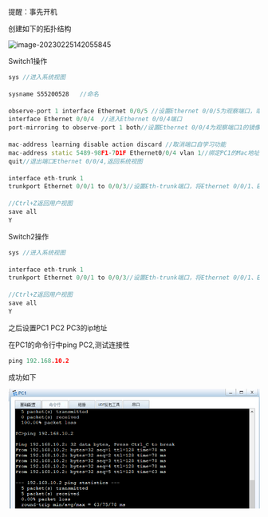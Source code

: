 提醒：事先开机

创建如下的拓扑结构

![image-20230225142055845](![image-20230225142545188](.\image-20230225142545188.png)网络工程管理实践作业1\image-20230225142055845.png)



Switch1操作

```c++
sys	//进入系统视图
    
sysname S55200528	//命名

observe-port 1 interface Ethernet 0/0/5	//设置Ethernet 0/0/5为观察端口，端口id=1
interface Ethernet 0/0/4  //进入Ethernet 0/0/4端口
port-mirroring to observe-port 1 both//设置Ethernet 0/0/4为观察端口1的镜像端口
    
mac-address learning disable action discard //取消端口自学习功能
mac-address static 5489-98F1-7D1F Ethernet0/0/4 vlan 1//绑定PC1的Mac地址
quit//退出端口Ethernet 0/0/4,返回系统视图
    
interface eth-trunk 1
trunkport Ethernet 0/0/1 to 0/0/3//设置Eth-trunk端口，将Ethernet 0/0/1、Ethernet 0/0/2、Ethernet 0/0/3加入到该Eth-trunk端口

//Ctrl+Z返回用户视图
save all
Y
```

Switch2操作

```c++
sys	//进入系统视图
    
interface eth-trunk 1
trunkport Ethernet 0/0/1 to 0/0/3//设置Eth-trunk端口，将Ethernet 0/0/1、Ethernet 0/0/2、Ethernet 0/0/3加入到该Eth-trunk端口

//Ctrl+Z返回用户视图
save all
Y
```

之后设置PC1 PC2 PC3的ip地址

在PC1的命令行中ping PC2,测试连接性

```c++
ping 192.168.10.2
```

成功如下

![image-20230225142545188](.\image-20230225142545188.png)
